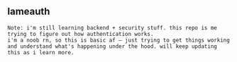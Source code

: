 ## lameauth

    Note: i'm still learning backend + security stuff. this repo is me trying to figure out how authentication works.
    i'm a noob rn, so this is basic af — just trying to get things working and understand what's happening under the hood. will keep updating this as i learn more.
